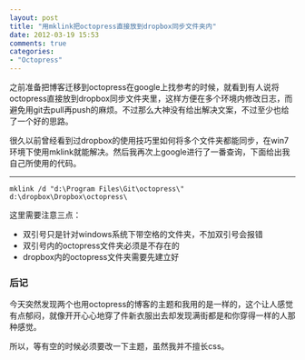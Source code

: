 ```yaml
---
layout: post
title: "用mklink把octopress直接放到dropbox同步文件夹内"
date: 2012-03-19 15:53
comments: true
categories: 
- "Octopress"
---
```

之前准备把博客迁移到octopress在google上找参考的时候，就看到有人说将octopress直接放到dropbox同步文件夹里，这样方便在多个环境内修改日志，而避免用git去pull再push的麻烦。不过那么大神没有给出解决文案，不过至少也给了一个好的思路。

很久以前曾经看到过dropbox的使用技巧里如何将多个文件夹都能同步，在win7环境下使用mklink就能解决。然后我再次上google进行了一番查询，下面给出我自己所使用的代码。

--------

	mklink /d "d:\Program Files\Git\octopress\" d:\dropbox\Dropbox\octopress\

这里需要注意三点：

- 双引号只是针对windows系统下带空格的文件夹，不加双引号会报错
- 双引号内的octopress文件夹必须是不存在的
- dropbox内的octopress文件夹需要先建立好

### 后记
今天突然发现两个也用octopress的博客的主题和我用的是一样的，这个让人感觉有点郁闷，就像开开心心地穿了件新衣服出去却发现满街都是和你穿得一样的人那种感觉。

所以，等有空的时候必须要改一下主题，虽然我并不擅长css。

